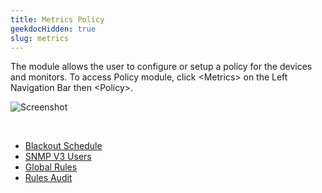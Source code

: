 ```yaml
---
title: Metrics Policy
geekdocHidden: true
slug: metrics
---
```


The module allows the user to configure or setup a policy for the devices and monitors. To access Policy module, click \<Metrics> on the Left Navigation Bar then \<Policy>.

![Screenshot](/cloud_vista/inframonitoring/images/policy.PNG)

&nbsp;

* <a href="/cloud_vista/inframonitoring/metrics/blackoutschedule">Blackout Schedule</a>
* <a href="/cloud_vista/inframonitoring/metrics/snmpv3users">SNMP V3 Users</a>
* <a href="/cloud_vista/inframonitoring/metrics/globalrules">Global Rules</a>
* <a href="/cloud_vista/inframonitoring/metrics/rulesaudit">Rules Audit</a>